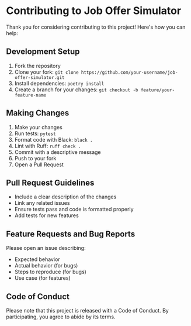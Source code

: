 # Contributing to Job Offer Simulator

Thank you for considering contributing to this project! Here's how you can help:

## Development Setup

1. Fork the repository
2. Clone your fork: `git clone https://github.com/your-username/job-offer-simulator.git`
3. Install dependencies: `poetry install`
4. Create a branch for your changes: `git checkout -b feature/your-feature-name`

## Making Changes

1. Make your changes
2. Run tests: `pytest`
3. Format code with Black: `black .`
4. Lint with Ruff: `ruff check .`
5. Commit with a descriptive message
6. Push to your fork
7. Open a Pull Request

## Pull Request Guidelines

- Include a clear description of the changes
- Link any related issues
- Ensure tests pass and code is formatted properly
- Add tests for new features

## Feature Requests and Bug Reports

Please open an issue describing:
- Expected behavior
- Actual behavior (for bugs)
- Steps to reproduce (for bugs)
- Use case (for features)

## Code of Conduct

Please note that this project is released with a Code of Conduct. By participating, you agree to abide by its terms. 